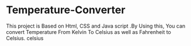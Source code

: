 # Temperature-Converter
This project is Based on Html, CSS  and Java script .By Using this, You can convert Temperature From Kelvin To Celsius as well as Fahrenheit to Celsius. celsius 
